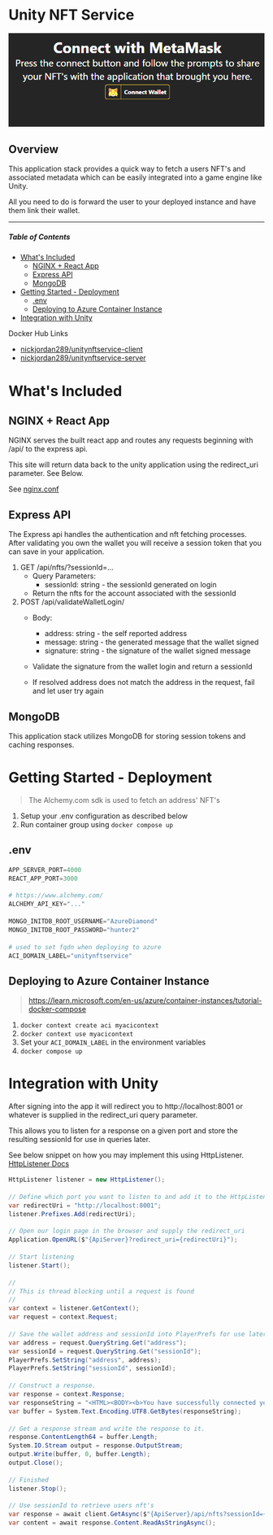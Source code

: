 # Unity NFT Service
![client.png](screenshots/client.png)

## Overview
This application stack provides a quick way to fetch a users NFT's and associated metadata which can be easily integrated into a game engine like Unity.

All you need to do is forward the user to your deployed instance and have them link their wallet.

---

##### Table of Contents  
- [What's Included](#what-s-included)
  * [NGINX + React App](#nginx---react-app)
  * [Express API](#express-api)
  * [MongoDB](#mongodb)
- [Getting Started - Deployment](#getting-started---deployment)
  * [.env](#env)
  * [Deploying to Azure Container Instance](#deploying-to-azure-container-instance)
- [Integration with Unity](#integration-with-unity)

Docker Hub Links
- [nickjordan289/unitynftservice-client](https://hub.docker.com/repository/docker/nickjordan289/unitynftservice-client)
- [nickjordan289/unitynftservice-server](https://hub.docker.com/repository/docker/nickjordan289/unitynftservice-server)

# What's Included
## NGINX + React App
NGINX serves the built react app and routes any requests beginning with /api/ to the express api.

This site will return data back to the unity application using the redirect_uri parameter. See Below.

See [nginx.conf](client/nginx.conf)
## Express API
The Express api handles the authentication and nft fetching processes. After validating you own the wallet you will receive a session token that you can save in your application.
1. GET /api/nfts/?sessionId=...
    - Query Parameters:
        - sessionId: string - the sessionId generated on login
    - Return the nfts for the account associated with the sessionId
2. POST /api/validateWalletLogin/
    - Body:
      - address: string - the self reported address
      - message: string - the generated message that the wallet signed
      - signature: string - the signature of the wallet signed message
      
    - Validate the signature from the wallet login and return a sessionId
    - If resolved address does not match the address in the request, fail and let user try again

## MongoDB
This application stack utilizes MongoDB for storing session tokens and caching responses.

# Getting Started - Deployment
> The Alchemy.com sdk is used to fetch an address' NFT's
1. Setup your .env configuration as described below
2. Run container group using ```docker compose up```

## .env
```py
APP_SERVER_PORT=4000
REACT_APP_PORT=3000

# https://www.alchemy.com/
ALCHEMY_API_KEY="..."

MONGO_INITDB_ROOT_USERNAME="AzureDiamond"
MONGO_INITDB_ROOT_PASSWORD="hunter2"

# used to set fqdn when deploying to azure
ACI_DOMAIN_LABEL="unitynftservice" 
```

## Deploying to Azure Container Instance
> https://learn.microsoft.com/en-us/azure/container-instances/tutorial-docker-compose
1. ```docker context create aci myacicontext```
2. ```docker context use myacicontext```
3. Set your ```ACI_DOMAIN_LABEL``` in the environment variables
4. ```docker compose up```

# Integration with Unity
After signing into the app it will redirect you to http://localhost:8001 or whatever is supplied in the redirect_uri query parameter.

This allows you to listen for a response on a given port and store the resulting sessionId for use in queries later.

See below snippet on how you may implement this using HttpListener.
[HttpListener Docs](https://learn.microsoft.com/en-us/dotnet/api/system.net.httplistener?view=net-7.0)
```cs
HttpListener listener = new HttpListener();

// Define which port you want to listen to and add it to the HttpListener
var redirectUri = "http://localhost:8001";
listener.Prefixes.Add(redirectUri);

// Open our login page in the browser and supply the redirect_uri
Application.OpenURL($"{ApiServer}?redirect_uri={redirectUri}");

// Start listening 
listener.Start();

//
// This is thread blocking until a request is found
//
var context = listener.GetContext();
var request = context.Request;

// Save the wallet address and sessionId into PlayerPrefs for use later
var address = request.QueryString.Get("address");
var sessionId = request.QueryString.Get("sessionId");
PlayerPrefs.SetString("address", address);
PlayerPrefs.SetString("sessionId", sessionId);

// Construct a response.
var response = context.Response;
var responseString = "<HTML><BODY><b>You have successfully connected your Ethereum wallet.</b><br/><br/>You can now close this window and return to the application that brought you here.</BODY></HTML>";
var buffer = System.Text.Encoding.UTF8.GetBytes(responseString);

// Get a response stream and write the response to it.
response.ContentLength64 = buffer.Length;
System.IO.Stream output = response.OutputStream;
output.Write(buffer, 0, buffer.Length);
output.Close();

// Finished
listener.Stop();

// Use sessionId to retrieve users nft's
var response = await client.GetAsync($"{ApiServer}/api/nfts?sessionId={sessionId}");
var content = await response.Content.ReadAsStringAsync();
```